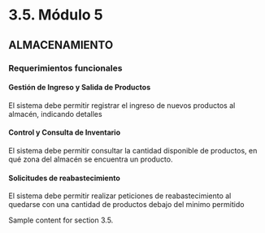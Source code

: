 # 3.5. Módulo 5

## ALMACENAMIENTO

### Requerimientos funcionales

#### Gestión de Ingreso y Salida de Productos

El sistema debe permitir registrar el ingreso de nuevos productos al almacén, indicando detalles

#### Control y Consulta de Inventario

El sistema debe permitir consultar la cantidad disponible de productos, en qué zona del almacén se encuentra un producto.

#### Solicitudes de reabastecimiento

El sistema debe permitir realizar peticiones de reabastecimiento al quedarse con una cantidad de productos debajo del minimo permitido

Sample content for section 3.5.